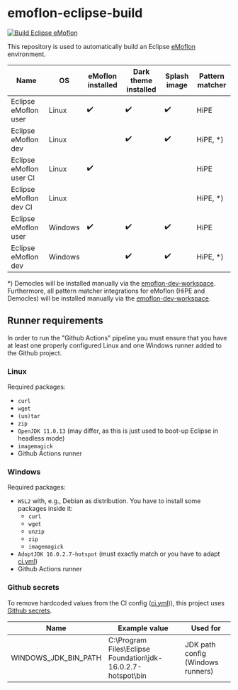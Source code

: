 # emoflon-eclipse-build

[![Build Eclipse eMoflon](https://github.com/maxkratz/emoflon-eclipse-build/actions/workflows/ci.yml/badge.svg?branch=main&event=push)](https://github.com/maxkratz/emoflon-eclipse-build/actions/workflows/ci.yml)

This repository is used to automatically build an Eclipse [eMoflon](https://github.com/eMoflon/emoflon-ibex) environment.

| Name                    | OS      | eMoflon installed  | Dark theme installed | Splash image       | Pattern matcher |
|-------------------------|---------|--------------------|----------------------|--------------------|-----------------|
| Eclipse eMoflon user    | Linux   | :heavy_check_mark: | :heavy_check_mark:   | :heavy_check_mark: | HiPE            |
| Eclipse eMoflon dev     | Linux   |                    | :heavy_check_mark:   | :heavy_check_mark: | HiPE, *)        |
| Eclipse eMoflon user CI | Linux   | :heavy_check_mark: |                      |                    | HiPE            |
| Eclipse eMoflon dev CI  | Linux   |                    |                      |                    | HiPE, *)        |
| Eclipse eMoflon user    | Windows | :heavy_check_mark: | :heavy_check_mark:   | :heavy_check_mark: | HiPE            |
| Eclipse eMoflon dev     | Windows |                    | :heavy_check_mark:   | :heavy_check_mark: | HiPE, *)        |

*) Democles will be installed manually via the [emoflon-dev-workspace](https://github.com/eMoflon/emoflon-ibex#how-to-develop).
Furthermore, all pattern matcher integrations for eMoflon (HiPE and Democles) will be installed manually via the [emoflon-dev-workspace](https://github.com/eMoflon/emoflon-ibex#how-to-develop).


## Runner requirements

In order to run the "Github Actions" pipeline you must ensure that you have at least one properly configured Linux and one Windows runner added to the Github project.

### Linux

Required packages:
* `curl`
* `wget`
* `(un)tar`
* `zip`
* `OpenJDK 11.0.13` (may differ, as this is just used to boot-up Eclipse in headless mode)
* `imagemagick`
* Github Actions runner

### Windows

Required packages:
* `WSL2` with, e.g., Debian as distribution. You have to install some packages inside it:
    * `curl`
    * `wget`
    * `unzip`
    * `zip`
    * `imagemagick`
* `AdoptJDK 16.0.2.7-hotspot` (must exactly match or you have to adapt [ci.yml](.github/workflows/ci.yml))
* Github Actions runner

### Github secrets

To remove hardcoded values from the CI config ([ci.yml](.github/workflows/ci.yml))), this project uses [Github secrets](https://docs.github.com/en/actions/security-guides/encrypted-secrets).

| Name                    | Example value                                                | Used for                          |
|-------------------------|--------------------------------------------------------------|-----------------------------------|
| WINDOWS_JDK_BIN_PATH    | C:\Program Files\Eclipse Foundation\jdk-16.0.2.7-hotspot\bin | JDK path config (Windows runners) |
